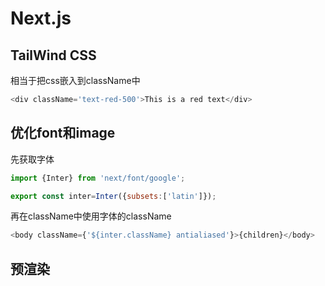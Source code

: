 # Next.js

## TailWind CSS
相当于把css嵌入到className中
```js
<div className='text-red-500'>This is a red text</div>
```
## 优化font和image
先获取字体
```js
import {Inter} from 'next/font/google';

export const inter=Inter({subsets:['latin']});
```
再在className中使用字体的className
```js
<body className={'${inter.className} antialiased'}>{children}</body>
```
## 预渲染

